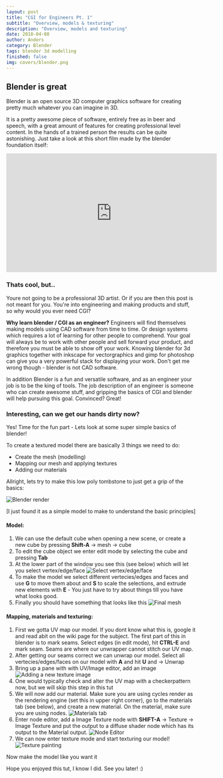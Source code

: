```yaml
---
layout: post
title: "CGI for Engineers Pt. 1"
subtitle: "Overview, models & texturing"
description: "Overview, models and texturing"
date: 2018-04-08
author: Anders
category: Blender
tags: blender 3d modelling
finished: false
img: covers/blender.png
---
```

## Blender is great
Blender is an open source 3D computer graphics software for creating pretty much whatever you can imagine in 3D.

It is a pretty awesome piece of software, entirely free as in beer and speech, with a great amount of features for creating professional level content.  In the hands of a trained person the results can be quite astonishing. Just take a look at this short film made by the blender foundation itself:

<div class="responsive_iframe">
  <iframe width="560" height="315" src="https://www.youtube.com/embed/aqz-KE-bpKQ" frameborder="0" allowfullscreen></iframe>
</div>

### Thats cool, but..
Youre not going to be a professional 3D artist. Or if you are then this post is not meant for you.  You're into engineering and making products and stuff, so why would you ever need CGI?

**Why learn blender / CGI as an engineer?** Engineers will find themselves making models using CAD software from time to time. Or design systems which requires a lot of learning for other people to comprehend. Your goal will always be to work with other people and sell forward your product, and therefore you must be able to show off your work. Knowing blender for 3d graphics together with inkscape for vectorgraphics and gimp for photoshop can give you a very powerful stack for displaying your work. Don't get me wrong though - blender is not CAD software.

In addition Blender is a fun and versatile software, and as an engineer your job is to be the king of tools. The job description of an engineer is someone who can create awesome stuff, and gripping the basics of CGI and blender will help pursuing this goal. Convinced? Great!

### Interesting, can we get our hands dirty now?

Yes! Time for the fun part - Lets look at some super simple basics of blender!

To create a textured model there are basically 3 things we need to do:
- Create the mesh (modelling)
- Mapping our mesh and applying textures
- Adding our materials


Allright, lets try to make this low poly tombstone to just get a grip of the basics:

![Blender render]({{site.baseurl}}/assets/img/blender/blender1-1.png)

[I just found it as a simple model to make to understand the basic principles]

#### Model:
1. We can use the default cube when opening a new scene, or create a new cube by pressing **Shift-A** -> mesh -> cube
2. To edit the cube object we enter edit mode by selecting the cube and pressing **Tab**
3. At the lower part of the window you see this (see below) which will let you select vertex/edge/face ![Select vertex/edge/face]({{site.baseurl}}/assets/img/blender/blender1-2.png)
4. To make the model we select different vertecies/edges and faces and use **G** to move them about and **S** to scale the selections, and extrude new elements with **E** - You just have to try about things till you have what looks good.
5. Finally you should have something that looks like this
![Final mesh]({{site.baseurl}}/assets/img/blender/blender1-3.png)

#### Mapping, materials and texturing:

1. First we gotta UV map our model. If you dont know what this is, google it and read abit on the wiki page for the subject. The first part of this in blender is to mark seams. Select edges (in edit mode), hit **CTRL-E** and mark seam. Seams are where our unwrapper cannot stitch our UV map.
2. After getting our seams correct we can unwrap our model.  Select all vertecies/edges/faces on our model with **A** and hit **U** and -> Unwrap
3. Bring up a pane with with UV/Image editor, add an image ![Adding a new texture image]({{site.baseurl}}/assets/img/blender/blender1-4.png)
4. One would typically check and alter the UV map with a checkerpattern now, but we will skip this step in this tut
5. We will now add our material. Make sure you are using cycles render as the rendering engine (set this in upper right corner), go to the materials tab (see below), and create a new material. On the material, make sure you are using nodes. ![Materials tab]({{site.baseurl}}/assets/img/blender/blender1-5.png)
6. Enter node editor, add a Image Texture node with **SHIFT-A** -> Texture -> Image Texture and put the output to a diffuse shader node which has its output to the Material output. ![Node Editor]({{site.baseurl}}/assets/img/blender/blender1-6.png)
7. We can now enter texture mode and start texturing our model! ![Texture painting]({{site.baseurl}}/assets/img/blender/blender1-7.png)

Now make the model like you want it

Hope you enjoyed this tut, I know I did. See you later! :)
